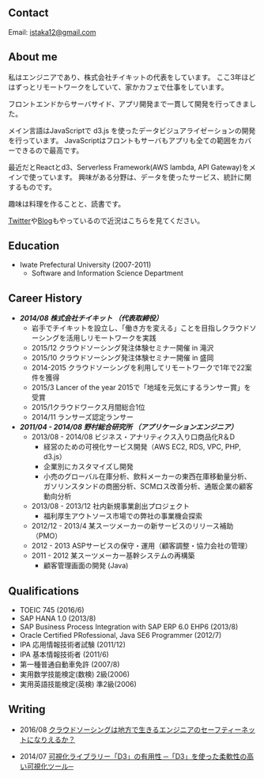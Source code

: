 ## Contact
Email:
[istaka12@gmail.com](mailto:istaka12@gmail.com)

## About me
私はエンジニアであり、株式会社チイキットの代表をしています。
ここ3年ほどはずっとリモートワークをしていて、家かカフェで仕事をしています。

フロントエンドからサーバサイド、アプリ開発まで一貫して開発を行ってきました。

メイン言語はJavaScriptで d3.js を使ったデータビジュアライゼーションの開発を行っています。
JavaScriptはフロントもサーバもアプリも全ての範囲をカバーできるので最高です。

最近だとReactとd3、Serverless Framework(AWS lambda, API Gateway)をメインで使っています。
興味がある分野は、データを使ったサービス、統計に関するものです。

趣味は料理を作ることと、読書です。

[Twitter](https://twitter.com/ganezasan)や[Blog](http://ganeza.hatenablog.com/)もやっているので近況はこちらを見てください。

## Education
- Iwate Prefectural University (2007-2011)
  - Software and Information Science Department

## Career History

- ***2014/08 株式会社チイキット （代表取締役）***
  - 岩手でチイキットを設立し、「働き方を変える」ことを目指しクラウドソーシングを活用しリモートワークを実践
  - 2015/12 クラウドソーシング発注体験セミナー開催 in 滝沢
  - 2015/10 クラウドソーシング発注体験セミナー開催 in 盛岡
  - 2014-2015 クラウドソーシングを利用してリモートワークで1年で22案件を獲得
  - 2015/3 Lancer of the year 2015で「地域を元気にするランサー賞」を受賞
  - 2015/1クラウドワークス月間総合1位
  - 2014/11 ランサーズ認定ランサー
　　　
- ***2011/04 - 2014/08 野村総合研究所 （アプリケーションエンジニア）***
  - 2013/08 - 2014/08 ビジネス・アナリティクス入り口商品化R＆D
    - 経営のための可視化サービス開発（AWS EC2, RDS, VPC, PHP, d3.js）
    - 企業別にカスタマイズし開発
    - 小売のグローバル在庫分析、飲料メーカーの東西在庫移動量分析、ガソリンスタンドの商圏分析、SCMロス改善分析、通販企業の顧客動向分析
  - 2013/08 - 2013/12 社内新規事業創出プロジェクト
    - 福利厚生アウトソース市場での弊社の事業機会探索
  - 2012/12 - 2013/4 某スーツメーカーの新サービスのリリース補助（PMO）
  - 2012 - 2013 ASPサービスの保守・運用（顧客調整・協力会社の管理）
  - 2011 - 2012 某スーツメーカー基幹システムの再構築
    - 顧客管理画面の開発 (Java)

## Qualifications

- TOEIC 745 (2016/6)
- SAP HANA 1.0 (2013/8)
- SAP Business Process Integration with SAP ERP 6.0 EHP6 (2013/8)
- Oracle Certified PRofessional, Java SE6 Programmer (2012/7)
- IPA 応用情報技術者試験 (2011/12)
- IPA 基本情報技術者 (2011/6)
- 第一種普通自動車免許 (2007/8)
- 実用数学技能検定(数検) 2級(2006)
- 実用英語技能検定(英検) 準2級(2006)

## Writing

- 2016/08 [クラウドソーシングは地方で生きるエンジニアのセーフティーネットになりえるか？](https://liginc.co.jp/232446)

- 2014/07 [可視化ライブラリー「D3」の有用性 ─「D3」を使った柔軟性の高い可視化ツール─](https://www.nri.com/~/media/PDF/jp/opinion/teiki/it_solution/2014/ITSF140805.pdf)
